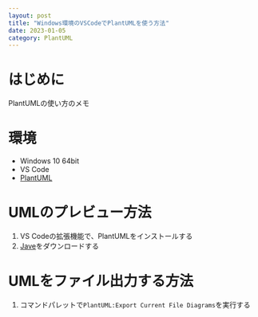 ```yaml
---
layout: post
title: "Windows環境のVSCodeでPlantUMLを使う方法"
date: 2023-01-05
category: PlantUML
---
```

# はじめに
PlantUMLの使い方のメモ

# 環境
+ Windows 10 64bit
+ VS Code
+ [PlantUML](https://plantuml.com/ja/)

# UMLのプレビュー方法
1. VS Codeの拡張機能で、PlantUMLをインストールする
1. [Jave](https://www.java.com/ja/download/)をダウンロードする

# UMLをファイル出力する方法
1. コマンドパレットで`PlantUML:Export Current File Diagrams`を実行する
